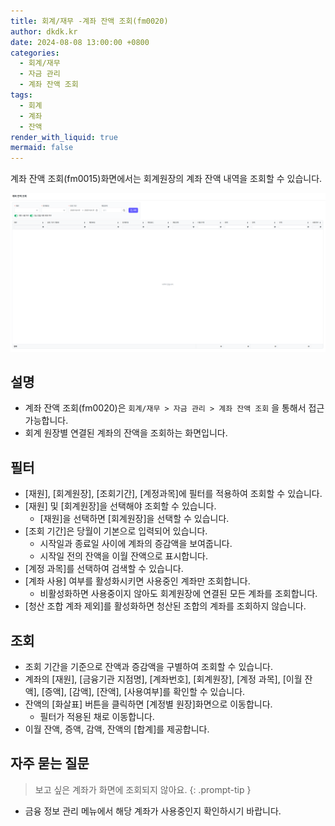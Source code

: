 ```yaml
---
title: 회계/재무 -계좌 잔액 조회(fm0020)
author: dkdk.kr
date: 2024-08-08 13:00:00 +0800
categories:
  - 회계/재무
  - 자금 관리
  - 계좌 잔액 조회
tags:
  - 회계
  - 계좌
  - 잔액
render_with_liquid: true
mermaid: false
---
```

계좌 잔액 조회(fm0015)화면에서는 회계원장의 계좌 잔액 내역을 조회할 수 있습니다. 

![](assets/img/Pasted%20image%2020250421182300.png)
## 설명

- 계좌 잔액 조회(fm0020)은 `회계/재무 > 자금 관리 > 계좌 잔액 조회` 을 통해서 접근 가능합니다.
- 회계 원장별 연결된 계좌의 잔액을 조회하는 화면입니다.  

## 필터
- [재원], [회계원장], [조회기간], [계정과목]에 필터를 적용하여 조회할 수 있습니다.
- [재원] 및 [회계원장]을 선택해야 조회할 수 있습니다. 
	- [재원]을 선택하면 [회계원장]을 선택할 수 있습니다. 
- [조회 기간]은 당월이 기본으로 입력되어 있습니다.
	- 시작일과 종료일 사이에 계좌의 증감액을 보여줍니다.
	- 시작일 전의 잔액을 이월 잔액으로 표시합니다.
- [계정 과목]를 선택하여 검색할 수 있습니다. 
- [계좌 사용] 여부를 활성화시키면 사용중인 계좌만 조회합니다. 
	- 비활성화하면 사용중이지 않아도 회계원장에 연결된 모든 계좌를 조회합니다. 
- [청산 조합 계좌 제외]를 활성화하면 청산된 조합의 계좌를 조회하지 않습니다. 

## 조회
- 조회 기간을 기준으로 잔액과 증감액을 구별하여 조회할 수 있습니다.
- 계좌의 [재원], [금융기관 지점명], [계좌번호], [회계원장], [계정 과목], [이월 잔액], [증액], [감액], [잔액], [사용여부]를 확인할 수 있습니다. 
- 잔액의 [화살표] 버튼을 클릭하면 [계정별 원장]화면으로 이동합니다.
	- 필터가 적용된 채로 이동합니다. 
- 이월 잔액, 증액, 감액, 잔액의 [합계]를 제공합니다.

## 자주 묻는 질문

> 보고 싶은 계좌가 화면에 조회되지 않아요.
{: .prompt-tip }

- 금융 정보 관리 메뉴에서 해당 계좌가 사용중인지 확인하시기 바랍니다. 